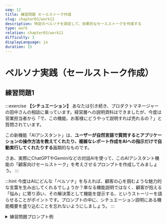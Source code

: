 ```yaml
---
seq: 12
title: 練習問題 セールストーク作成
slug: chapter03/work12
description: 特定のペルソナを設定して、効果的なセールストークを作成する
type: work
relation: chapter03/work11
difficulty: 3
displayLanguage: ja
duration: 15
---
```


# ペルソナ実践（セールストーク作成）

## 練習問題1

:::exercise
**【シチュエーション】**
あなたは引き続き、プロダクトマネージャーの田中さんの相談に乗っています。経営層への説明資料はできましたが、今度は営業担当者から「で、この機能、お客様にどうやって説明すれば売れるの？」と質問されています。

この新機能「AIアシスタント」は、**ユーザーが自然言語で質問するとアプリケーションの操作方法を教えてくれたり、複雑なレポート作成をAIへの指示だけで自動実行してくれたりする**画期的なものです。

さあ、実際にChatGPTやGeminiなどの対話AIを使って、このAIアシスタント機能の「顧客向けセールストーク」を考えさせるプロンプトを作成してみましょう。
:::

:::hint
今度はAIにどんな「ペルソナ」を与えれば、顧客の心を掴むような魅力的な言葉を生み出してくれるでしょうか？単なる機能説明ではなく、顧客が抱える「悩み」に寄り添い、その解決策として機能を提示する、というストーリーを語らせることがポイントです。プロンプトの中に、シチュエーション説明にある機能概要を盛り込むことを忘れないようにしましょう。
:::

<details>
<summary>練習問題プロンプト例</summary>

```
あなたは、数々のSaaSプロダクトを売りまくってきた、トップセールスです。
この度、我々のアプリケーションに搭載される新機能「AIアシスタント」について、顧客の心を掴むためのセールストークを、顧客の課題に寄り添う形で作成してください。

# 新機能「AIアシスタント」の概要
- ユーザーが自然言語で質問すると、アプリケーションの操作方法や最適な機能などを対話形式で教えてくれる。
- 複雑なレポート作成なども、AIに指示するだけで自動で実行してくれる。
```

### AI回答出力例
（AIによる回答のイメージ）
```
お客様、お任せください。このトークで必ず売ってきます。

（顧客への語りかけ）
「〇〇様、よく『多機能すぎて、どのレポートを使えばいいか分からない』『新入社員に使い方を教えるのが大変』といったお声をいただきます。もし、そんな悩みをすべて解決してくれる、24時間365日働く超優秀なアシスタントがいたら、どうでしょうか？」

「この度リリースする新機能『AIアシスタント』は、まさにそんな存在です。もう分厚いマニュアルを読む必要はありません。『〇〇のレポートを作って』と話しかけるだけで、AIが瞬時に最適なレポートを作成します。新入社員の方でも、まるで専属のトレーナーがいるかのように、その日から我々のアプリケーションを100%使いこなせるようになるのです。」
```
</details>
